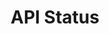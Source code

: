 ---
# -------------------------- #
#        CONTENT TYPE        #
# -------------------------- #

product-type: "import-api"
content-type: "api-object"
endpoint: "status"
version: "2"
order: 1


# -------------------------- #
#        OBJECT INFO         #
# -------------------------- #

title: "API Status"
description: "{{ site.data.import-api.core-objects.api-status.object-description | flatify }}"
endpoint-url: "/import/status"


# -------------------------- #
#        VERSION INFO        #
# -------------------------- #

latest-version: "2"
versions:
  - number: "2"
    deprecated: false

# -------------------------- #
#      AVAILABLE METHODS     #
# -------------------------- #

available-methods:
  - id: "get-status"
    title: "Get Import API status"
    method: "get"
    short: "{{ site.data.import-api.core-objects.api-status.description | flatify }}"


# -------------------------- #
#      OBJECT ATTRIBUTES     #
# -------------------------- #

## The copy for these attributes lives in:
## _data/import-api/general.yml

object-attributes:
  - name: "name"
    type: "string"
    description: "This will always be `pipeline.gate`."
    value: "pipeline.gate"

  - name: "version"
    type: "string"
    description: "**Stitch internal field**."
    value: "0.3.3-SNAPSHOT"

  - name: "revision"
    type: "string"
    description: "**Stitch internal field**."
    value: "<REVISION>"

  - name: "status"
    type: "string"
    description: "The status of the Import API at the time of the request."
    value: "OK"

  - name: "reason"
    type: "string"
    description: "If applicable, the reason for the status."
    value: ""
---